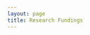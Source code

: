 ```yaml
---
layout: page
title: Research Fundings
--- 
```

<!-- 1. [AWS ML Research Award(AMLRD)](https://aws.amazon.com/aws-ml-research-awards/)
2. [Amazon Research Award(ARA)](https://ara.amazon-ml.com/proposals/#apply)   -->

